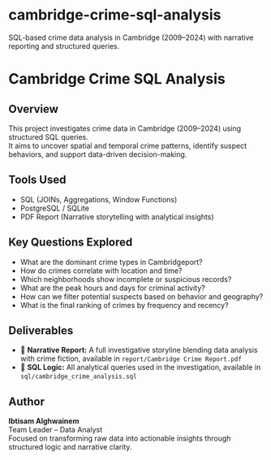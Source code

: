 # cambridge-crime-sql-analysis
SQL-based crime data analysis in Cambridge (2009–2024) with narrative reporting and structured queries.

# Cambridge Crime SQL Analysis

## Overview
This project investigates crime data in Cambridge (2009–2024) using structured SQL queries.  
It aims to uncover spatial and temporal crime patterns, identify suspect behaviors, and support data-driven decision-making.

## Tools Used
- SQL (JOINs, Aggregations, Window Functions)
- PostgreSQL / SQLite
- PDF Report (Narrative storytelling with analytical insights)

## Key Questions Explored
- What are the dominant crime types in Cambridgeport?
- How do crimes correlate with location and time?
- Which neighborhoods show incomplete or suspicious records?
- What are the peak hours and days for criminal activity?
- How can we filter potential suspects based on behavior and geography?
- What is the final ranking of crimes by frequency and recency?

## Deliverables
- 📄 **Narrative Report:** A full investigative storyline blending data analysis with crime fiction, available in `report/Cambridge Crime Report.pdf`
- 🧠 **SQL Logic:** All analytical queries used in the investigation, available in `sql/cambridge_crime_analysis.sql`

## Author
**Ibtisam Alghwainem**  
Team Leader – Data Analyst  
Focused on transforming raw data into actionable insights through structured logic and narrative clarity.

